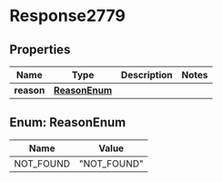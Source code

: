 
# Response2779

## Properties
Name | Type | Description | Notes
------------ | ------------- | ------------- | -------------
**reason** | [**ReasonEnum**](#ReasonEnum) |  | 


<a name="ReasonEnum"></a>
## Enum: ReasonEnum
Name | Value
---- | -----
NOT_FOUND | &quot;NOT_FOUND&quot;



